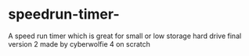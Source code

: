 # speedrun-timer-
A speed run timer which is great for small or low storage hard drive 
final version 2
made by cyberwolfie 4 on scratch

